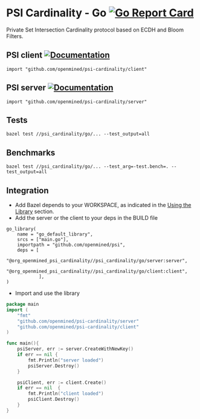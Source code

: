 # PSI Cardinality - Go [![Go Report Card](https://goreportcard.com/badge/github.com/OpenMined/PSI)](https://goreportcard.com/report/github.com/OpenMined/PSI)

Private Set Intersection Cardinality protocol based on ECDH and Bloom Filters.


## PSI client [![Documentation](https://img.shields.io/badge/godoc-reference-blue.svg)](https://pkg.go.dev/github.com/OpenMined/PSI/psi_cardinality/go/client)
```
import "github.com/openmined/psi-cardinality/client"
```

## PSI server [![Documentation](https://img.shields.io/badge/godoc-reference-blue.svg)](https://pkg.go.dev/github.com/OpenMined/PSI/psi_cardinality/go/server)
```
import "github.com/openmined/psi-cardinality/server"
```

## Tests
```
bazel test //psi_cardinality/go/... --test_output=all
```

## Benchmarks
```
bazel test //psi_cardinality/go/... --test_arg=-test.bench=. --test_output=all
```

## Integration

* Add Bazel depends to your WORKSPACE, as indicated in the [Using the Library](https://github.com/OpenMined/PSI/blob/go_readme_improve/README.md#using-the-library) section.
* Add the server or the client to your deps in the BUILD file


```
go_library(
    name = "go_default_library",
    srcs = ["main.go"],
    importpath = "github.com/openmined/psi",
    deps = [
            "@org_openmined_psi_cardinality//psi_cardinality/go/server:server",
            "@org_openmined_psi_cardinality//psi_cardinality/go/client:client",
            ],
)
```


* Import and use the library



```go
package main
import (
    "fmt"
    "github.com/openmined/psi-cardinality/server"
    "github.com/openmined/psi-cardinality/client"
)

func main(){
    psiServer, err := server.CreateWithNewKey()
    if err == nil {
        fmt.Println("server loaded")
        psiServer.Destroy()
    }

    psiClient, err := client.Create()
    if err == nil  {
        fmt.Println("client loaded")
        psiClient.Destroy()
    }
}
```

